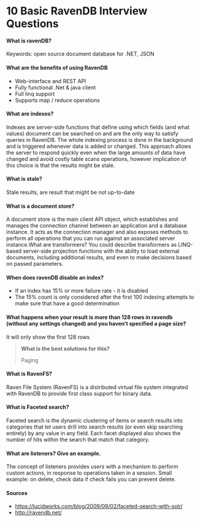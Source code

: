 # 10 Basic RavenDB Interview Questions

#### 	What is ravenDB? 
 Keywords:  open source document database for .NET, JSON

#### 		What are the benefits of using RavenDB
-	Web-interface and REST API
-	Fully functional .Net & java client
-	Full linq support
-	Supports map / reduce operations

#### 		What are indexes?
Indexes are server-side functions that define using which fields (and what values) document can be searched on and are the only way to satisfy queries in RavenDB. The whole indexing process is done in the background and is triggered whenever data is added or changed. This approach allows the server to respond quickly even when the large amounts of data have changed and avoid costly table scans operations, however implication of this choice is that the results might be stale.
#### 		What is stale?
Stale results, are result that might be not up-to-date
#### 		What is a document store?
A document store is the main client API object, which establishes and manages the connection channel between an application and a database instance. It acts as the connection manager and also exposes methods to perform all operations that you can run against an associated server instance.What are transformers? 
You could describe transformers as LINQ-based server-side projection functions with the ability to load external documents, including additional results, and even to make decisions based on passed parameters.
#### 		When does ravenDB disable an index?
-	If an index has 15% or more failure rate - it is disabled
-	The 15% count is only considered after the first 100 indexing attempts to make sure that have a good determination

#### 		What happens when your result is more than 128 rows in ravendb (without any settings changed) and you haven’t specified a page size?
It will only show the first 128 rows 
>**What is the best solutions for this?**
>
>Paging

#### 		What is RavenFS?
Raven File System (RavenFS) is a distributed virtual file system integrated with RavenDB to provide first class support for binary data.
#### 		What is Faceted search?
Faceted search is the dynamic clustering of items or search results into categories that let users drill into search results (or even skip searching entirely) by any value in any field. Each facet displayed also shows the number of hits within the search that match that category.
#### 		What are listeners? Give an example. 
The concept of listeners provides users with a mechanism to perform custom actions, in response to operations taken in a session.
Small example: on delete, check data if check fails you can prevent delete.


#### 	 Sources
- https://lucidworks.com/blog/2009/09/02/faceted-search-with-solr/ 
- http://ravendb.net/






